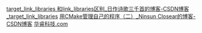 [target_link_libraries 和link_libraries区别_日作诗歌三千首的博客-CSDN博客_target_link_libraries](https://blog.csdn.net/u012483097/article/details/109066405)
[用CMake管理自己的程序（二）_Ninsun Closear的博客-CSDN博客](https://blog.csdn.net/github_18974657/article/details/118435806)
[华睿科技.com](http://xn--xkro76ayzp59b.com/)